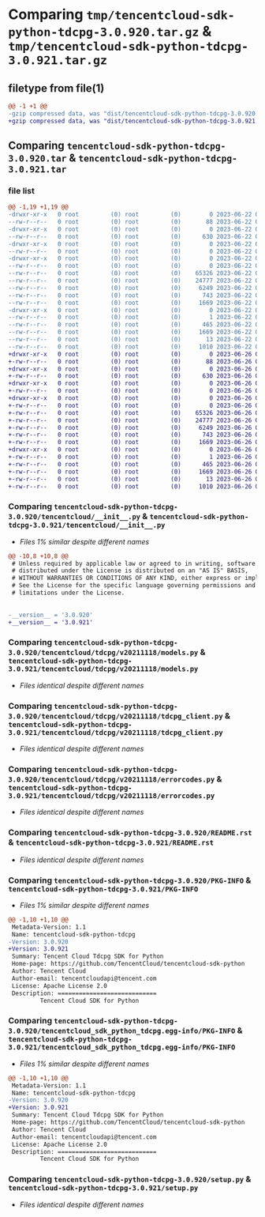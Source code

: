 # Comparing `tmp/tencentcloud-sdk-python-tdcpg-3.0.920.tar.gz` & `tmp/tencentcloud-sdk-python-tdcpg-3.0.921.tar.gz`

## filetype from file(1)

```diff
@@ -1 +1 @@
-gzip compressed data, was "dist/tencentcloud-sdk-python-tdcpg-3.0.920.tar", last modified: Thu Jun 22 00:36:22 2023, max compression
+gzip compressed data, was "dist/tencentcloud-sdk-python-tdcpg-3.0.921.tar", last modified: Mon Jun 26 00:33:57 2023, max compression
```

## Comparing `tencentcloud-sdk-python-tdcpg-3.0.920.tar` & `tencentcloud-sdk-python-tdcpg-3.0.921.tar`

### file list

```diff
@@ -1,19 +1,19 @@
-drwxr-xr-x   0 root         (0) root         (0)        0 2023-06-22 00:36:22.000000 tencentcloud-sdk-python-tdcpg-3.0.920/
--rw-r--r--   0 root         (0) root         (0)       88 2023-06-22 00:36:22.000000 tencentcloud-sdk-python-tdcpg-3.0.920/setup.cfg
-drwxr-xr-x   0 root         (0) root         (0)        0 2023-06-22 00:36:22.000000 tencentcloud-sdk-python-tdcpg-3.0.920/tencentcloud/
--rw-r--r--   0 root         (0) root         (0)      630 2023-06-22 00:36:22.000000 tencentcloud-sdk-python-tdcpg-3.0.920/tencentcloud/__init__.py
-drwxr-xr-x   0 root         (0) root         (0)        0 2023-06-22 00:36:22.000000 tencentcloud-sdk-python-tdcpg-3.0.920/tencentcloud/tdcpg/
--rw-r--r--   0 root         (0) root         (0)        0 2023-06-22 00:36:22.000000 tencentcloud-sdk-python-tdcpg-3.0.920/tencentcloud/tdcpg/__init__.py
-drwxr-xr-x   0 root         (0) root         (0)        0 2023-06-22 00:36:22.000000 tencentcloud-sdk-python-tdcpg-3.0.920/tencentcloud/tdcpg/v20211118/
--rw-r--r--   0 root         (0) root         (0)        0 2023-06-22 00:36:22.000000 tencentcloud-sdk-python-tdcpg-3.0.920/tencentcloud/tdcpg/v20211118/__init__.py
--rw-r--r--   0 root         (0) root         (0)    65326 2023-06-22 00:36:22.000000 tencentcloud-sdk-python-tdcpg-3.0.920/tencentcloud/tdcpg/v20211118/models.py
--rw-r--r--   0 root         (0) root         (0)    24777 2023-06-22 00:36:22.000000 tencentcloud-sdk-python-tdcpg-3.0.920/tencentcloud/tdcpg/v20211118/tdcpg_client.py
--rw-r--r--   0 root         (0) root         (0)     6249 2023-06-22 00:36:22.000000 tencentcloud-sdk-python-tdcpg-3.0.920/tencentcloud/tdcpg/v20211118/errorcodes.py
--rw-r--r--   0 root         (0) root         (0)      743 2023-06-22 00:36:22.000000 tencentcloud-sdk-python-tdcpg-3.0.920/README.rst
--rw-r--r--   0 root         (0) root         (0)     1669 2023-06-22 00:36:22.000000 tencentcloud-sdk-python-tdcpg-3.0.920/PKG-INFO
-drwxr-xr-x   0 root         (0) root         (0)        0 2023-06-22 00:36:22.000000 tencentcloud-sdk-python-tdcpg-3.0.920/tencentcloud_sdk_python_tdcpg.egg-info/
--rw-r--r--   0 root         (0) root         (0)        1 2023-06-22 00:36:22.000000 tencentcloud-sdk-python-tdcpg-3.0.920/tencentcloud_sdk_python_tdcpg.egg-info/dependency_links.txt
--rw-r--r--   0 root         (0) root         (0)      465 2023-06-22 00:36:22.000000 tencentcloud-sdk-python-tdcpg-3.0.920/tencentcloud_sdk_python_tdcpg.egg-info/SOURCES.txt
--rw-r--r--   0 root         (0) root         (0)     1669 2023-06-22 00:36:22.000000 tencentcloud-sdk-python-tdcpg-3.0.920/tencentcloud_sdk_python_tdcpg.egg-info/PKG-INFO
--rw-r--r--   0 root         (0) root         (0)       13 2023-06-22 00:36:22.000000 tencentcloud-sdk-python-tdcpg-3.0.920/tencentcloud_sdk_python_tdcpg.egg-info/top_level.txt
--rw-r--r--   0 root         (0) root         (0)     1010 2023-06-22 00:36:22.000000 tencentcloud-sdk-python-tdcpg-3.0.920/setup.py
+drwxr-xr-x   0 root         (0) root         (0)        0 2023-06-26 00:33:57.000000 tencentcloud-sdk-python-tdcpg-3.0.921/
+-rw-r--r--   0 root         (0) root         (0)       88 2023-06-26 00:33:57.000000 tencentcloud-sdk-python-tdcpg-3.0.921/setup.cfg
+drwxr-xr-x   0 root         (0) root         (0)        0 2023-06-26 00:33:57.000000 tencentcloud-sdk-python-tdcpg-3.0.921/tencentcloud/
+-rw-r--r--   0 root         (0) root         (0)      630 2023-06-26 00:33:57.000000 tencentcloud-sdk-python-tdcpg-3.0.921/tencentcloud/__init__.py
+drwxr-xr-x   0 root         (0) root         (0)        0 2023-06-26 00:33:57.000000 tencentcloud-sdk-python-tdcpg-3.0.921/tencentcloud/tdcpg/
+-rw-r--r--   0 root         (0) root         (0)        0 2023-06-26 00:33:57.000000 tencentcloud-sdk-python-tdcpg-3.0.921/tencentcloud/tdcpg/__init__.py
+drwxr-xr-x   0 root         (0) root         (0)        0 2023-06-26 00:33:57.000000 tencentcloud-sdk-python-tdcpg-3.0.921/tencentcloud/tdcpg/v20211118/
+-rw-r--r--   0 root         (0) root         (0)        0 2023-06-26 00:33:57.000000 tencentcloud-sdk-python-tdcpg-3.0.921/tencentcloud/tdcpg/v20211118/__init__.py
+-rw-r--r--   0 root         (0) root         (0)    65326 2023-06-26 00:33:57.000000 tencentcloud-sdk-python-tdcpg-3.0.921/tencentcloud/tdcpg/v20211118/models.py
+-rw-r--r--   0 root         (0) root         (0)    24777 2023-06-26 00:33:57.000000 tencentcloud-sdk-python-tdcpg-3.0.921/tencentcloud/tdcpg/v20211118/tdcpg_client.py
+-rw-r--r--   0 root         (0) root         (0)     6249 2023-06-26 00:33:57.000000 tencentcloud-sdk-python-tdcpg-3.0.921/tencentcloud/tdcpg/v20211118/errorcodes.py
+-rw-r--r--   0 root         (0) root         (0)      743 2023-06-26 00:33:57.000000 tencentcloud-sdk-python-tdcpg-3.0.921/README.rst
+-rw-r--r--   0 root         (0) root         (0)     1669 2023-06-26 00:33:57.000000 tencentcloud-sdk-python-tdcpg-3.0.921/PKG-INFO
+drwxr-xr-x   0 root         (0) root         (0)        0 2023-06-26 00:33:57.000000 tencentcloud-sdk-python-tdcpg-3.0.921/tencentcloud_sdk_python_tdcpg.egg-info/
+-rw-r--r--   0 root         (0) root         (0)        1 2023-06-26 00:33:57.000000 tencentcloud-sdk-python-tdcpg-3.0.921/tencentcloud_sdk_python_tdcpg.egg-info/dependency_links.txt
+-rw-r--r--   0 root         (0) root         (0)      465 2023-06-26 00:33:57.000000 tencentcloud-sdk-python-tdcpg-3.0.921/tencentcloud_sdk_python_tdcpg.egg-info/SOURCES.txt
+-rw-r--r--   0 root         (0) root         (0)     1669 2023-06-26 00:33:57.000000 tencentcloud-sdk-python-tdcpg-3.0.921/tencentcloud_sdk_python_tdcpg.egg-info/PKG-INFO
+-rw-r--r--   0 root         (0) root         (0)       13 2023-06-26 00:33:57.000000 tencentcloud-sdk-python-tdcpg-3.0.921/tencentcloud_sdk_python_tdcpg.egg-info/top_level.txt
+-rw-r--r--   0 root         (0) root         (0)     1010 2023-06-26 00:33:57.000000 tencentcloud-sdk-python-tdcpg-3.0.921/setup.py
```

### Comparing `tencentcloud-sdk-python-tdcpg-3.0.920/tencentcloud/__init__.py` & `tencentcloud-sdk-python-tdcpg-3.0.921/tencentcloud/__init__.py`

 * *Files 1% similar despite different names*

```diff
@@ -10,8 +10,8 @@
 # Unless required by applicable law or agreed to in writing, software
 # distributed under the License is distributed on an "AS IS" BASIS,
 # WITHOUT WARRANTIES OR CONDITIONS OF ANY KIND, either express or implied.
 # See the License for the specific language governing permissions and
 # limitations under the License.
 
 
-__version__ = '3.0.920'
+__version__ = '3.0.921'
```

### Comparing `tencentcloud-sdk-python-tdcpg-3.0.920/tencentcloud/tdcpg/v20211118/models.py` & `tencentcloud-sdk-python-tdcpg-3.0.921/tencentcloud/tdcpg/v20211118/models.py`

 * *Files identical despite different names*

### Comparing `tencentcloud-sdk-python-tdcpg-3.0.920/tencentcloud/tdcpg/v20211118/tdcpg_client.py` & `tencentcloud-sdk-python-tdcpg-3.0.921/tencentcloud/tdcpg/v20211118/tdcpg_client.py`

 * *Files identical despite different names*

### Comparing `tencentcloud-sdk-python-tdcpg-3.0.920/tencentcloud/tdcpg/v20211118/errorcodes.py` & `tencentcloud-sdk-python-tdcpg-3.0.921/tencentcloud/tdcpg/v20211118/errorcodes.py`

 * *Files identical despite different names*

### Comparing `tencentcloud-sdk-python-tdcpg-3.0.920/README.rst` & `tencentcloud-sdk-python-tdcpg-3.0.921/README.rst`

 * *Files identical despite different names*

### Comparing `tencentcloud-sdk-python-tdcpg-3.0.920/PKG-INFO` & `tencentcloud-sdk-python-tdcpg-3.0.921/PKG-INFO`

 * *Files 1% similar despite different names*

```diff
@@ -1,10 +1,10 @@
 Metadata-Version: 1.1
 Name: tencentcloud-sdk-python-tdcpg
-Version: 3.0.920
+Version: 3.0.921
 Summary: Tencent Cloud Tdcpg SDK for Python
 Home-page: https://github.com/TencentCloud/tencentcloud-sdk-python
 Author: Tencent Cloud
 Author-email: tencentcloudapi@tencent.com
 License: Apache License 2.0
 Description: ============================
         Tencent Cloud SDK for Python
```

### Comparing `tencentcloud-sdk-python-tdcpg-3.0.920/tencentcloud_sdk_python_tdcpg.egg-info/PKG-INFO` & `tencentcloud-sdk-python-tdcpg-3.0.921/tencentcloud_sdk_python_tdcpg.egg-info/PKG-INFO`

 * *Files 1% similar despite different names*

```diff
@@ -1,10 +1,10 @@
 Metadata-Version: 1.1
 Name: tencentcloud-sdk-python-tdcpg
-Version: 3.0.920
+Version: 3.0.921
 Summary: Tencent Cloud Tdcpg SDK for Python
 Home-page: https://github.com/TencentCloud/tencentcloud-sdk-python
 Author: Tencent Cloud
 Author-email: tencentcloudapi@tencent.com
 License: Apache License 2.0
 Description: ============================
         Tencent Cloud SDK for Python
```

### Comparing `tencentcloud-sdk-python-tdcpg-3.0.920/setup.py` & `tencentcloud-sdk-python-tdcpg-3.0.921/setup.py`

 * *Files identical despite different names*

